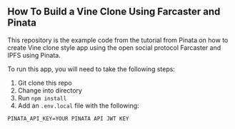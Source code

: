 ## How To Build a Vine Clone Using Farcaster and Pinata

This repository is the example code from the tutorial from Pinata on how to create Vine clone style app using the open social protocol Farcaster and IPFS using Pinata. 

To run this app, you will need to take the following steps: 

1. Git clone this repo
2. Change into directory
3. Run `npm install`
4. Add an `.env.local` file with the following: 
```
PINATA_API_KEY=YOUR PINATA API JWT KEY
```